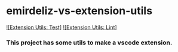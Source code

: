# emirdeliz-vs-extension-utils

[![Extension Utils: Test]](https://github.com/emirdeliz/emirdeliz-vs-extension-utils/actions/workflows/main.yml/badge.svg?event=test)
[![Extension Utils: Lint]](https://github.com/emirdeliz/emirdeliz-vs-extension-utils/actions/workflows/main.yml/badge.svg?event=lint)

### This project has some utils to make a vscode extension.

